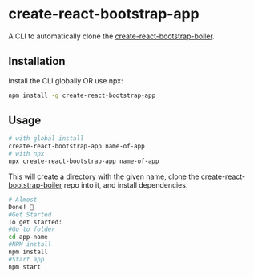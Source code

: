 # create-react-bootstrap-app

A CLI to automatically clone the [create-react-bootstrap-boiler](https://github.com/babandeepsingh/create-react-bootstrap-boiler.git).

## Installation

Install the CLI globally OR use npx:

```sh
npm install -g create-react-bootstrap-app
```

## Usage

```sh
# with global install
create-react-bootstrap-app name-of-app
# with npx
npx create-react-bootstrap-app name-of-app
```



This will create a directory with the given name, clone the [create-react-bootstrap-boiler](https://github.com/babandeepsingh/create-react-bootstrap-boiler.git) repo into it, and install dependencies.


```sh
# Almost
Done! 🏁
#Get Started
To get started:
#Go to folder
cd app-name
#NPM install
npm install
#Start app
npm start
```
